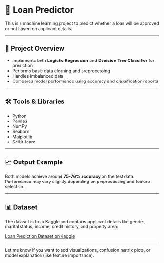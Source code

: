 # 🏦 Loan Predictor

This is a machine learning project to predict whether a loan will be approved or not based on applicant details.

---

## 📂 Project Overview

- Implements both **Logistic Regression** and **Decision Tree Classifier** for prediction  
- Performs basic data cleaning and preprocessing  
- Handles imbalanced data  
- Compares model performance using accuracy and classification reports  

---

## 🛠️ Tools & Libraries

- Python  
- Pandas  
- NumPy  
- Seaborn  
- Matplotlib  
- Scikit-learn  

---

## 📈 Output Example

Both models achieve around **75-76% accuracy** on the test data.  
Performance may vary slightly depending on preprocessing and feature selection.

---

## 📊 Dataset

The dataset is from Kaggle and contains applicant details like gender, marital status, income, credit history, and property area:

[Loan Prediction Dataset on Kaggle](https://www.kaggle.com/datasets/altruistdelhite04/loan-prediction-problem-dataset/data)


---

Let me know if you want to add visualizations, confusion matrix plots, or model explanation (like feature importance).

